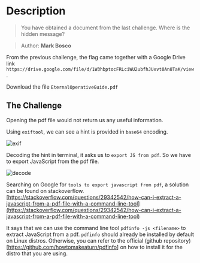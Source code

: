 # Description
> You have obtained a document from the last challenge. Where is the hidden message?

> Author: **Mark Bosco**

From the previous challenge, the flag came together with a Google Drive link `https://drive.google.com/file/d/1W3hbptocFRLciWU2ubfhJUxvt0An8TaK/view`.

Download the file `EternalOperativeGuide.pdf`

## The Challenge
Opening the pdf file would not return us any useful information.

Using `exiftool`, we can see a hint is provided in `base64` encoding.

![exif](https://user-images.githubusercontent.com/83258849/147632940-3041f33a-03c0-4bfa-8687-1711643d99c0.png)

Decoding the hint in terminal, it asks us to `export JS from pdf`. So we have to export JavaScript from the pdf file.

![decode](https://user-images.githubusercontent.com/83258849/147633058-5666291d-36c0-46bf-bcd3-89690a8eaa5e.png)

Searching on Google for `tools to export javascript from pdf`, a solution can be found on stackoverflow. [https://stackoverflow.com/questions/29342542/how-can-i-extract-a-javascript-from-a-pdf-file-with-a-command-line-tool](https://stackoverflow.com/questions/29342542/how-can-i-extract-a-javascript-from-a-pdf-file-with-a-command-line-tool)

It says that we can use the command line tool `pdfinfo -js <filename>` to extract JavaScript from a pdf. `pdfinfo` should already be installed by default on Linux distros. Otherwise, you can refer to the official (github repository)[https://github.com/howtomakeaturn/pdfinfo] on how to install it for the distro that you are using.

